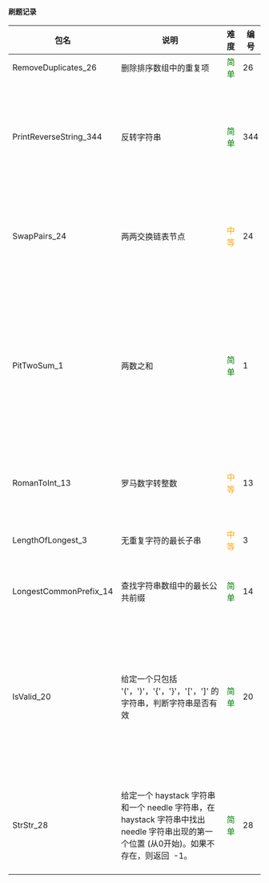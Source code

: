 #### 刷题记录

包名| 说明 | 难度 | 编号 |备注 
---|---| ---| ---|---| 
RemoveDuplicates_26|删除排序数组中的重复项 | <font color=green>简单</font> | 26| 双指针
PrintReverseString_344| 反转字符串 |<font color=green>简单</font> | 344|需要原地修改数组 ，对半进行前后对换
SwapPairs_24|两两交换链表节点| <font color=orange>中等</font> | 24|搞一个中间节点，进行交换赋值
PitTwoSum_1|两数之和| <font color=green>简单</font> | 1|找出和为目标值的那两个整数。相减之后再去查找另外一个值
RomanToInt_13|罗马数字转整数| <font color=orange>中等</font> | 13|注意不同的情况出现
LengthOfLongest_3|无重复字符的最长子串| <font color=orange>中等</font> | 3| 滑动窗口，神奇
LongestCommonPrefix_14|查找字符串数组中的最长公共前缀| <font color=green>简单</font>| 14| 很巧妙，并非简单
IsValid_20|给定一个只包括 '('，')'，'{'，'}'，'['，']' 的字符串，判断字符串是否有效| <font color=green>简单</font>| 20| 利用栈的特性，很巧妙，注意里面的判断能够提高效率
StrStr_28|给定一个 haystack 字符串和一个 needle 字符串，在 haystack 字符串中找出 needle 字符串出现的第一个位置 (从0开始)。如果不存在，则返回  -1。| <font color=green>简单</font>| 28| 暴力比对，KMP实在太难理解了

